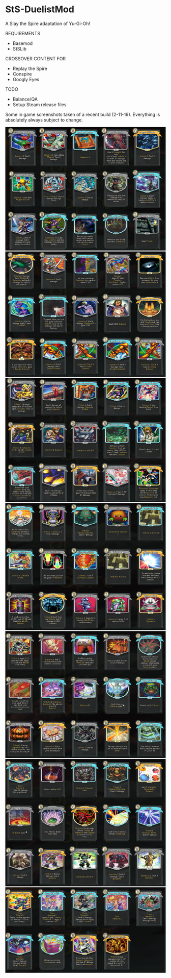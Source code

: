 # StS-DuelistMod
A Slay the Spire adaptation of Yu-Gi-Oh!

REQUIREMENTS
- Basemod
- StSLib

CROSSOVER CONTENT FOR
- Replay the Spire
- Conspire
- Googly Eyes

TODO
- Balance/QA
- Setup Steam release files

Some in game screenshots taken of a recent build (2-11-19). Everything is absolutely always subject to change.

![CardsA](Screenshots/CardsA.PNG)
![CardsB](Screenshots/CardsB.PNG)
![CardsC](Screenshots/CardsC.PNG)
![CardsD](Screenshots/CardsD.PNG)
![CardsE](Screenshots/CardsE.PNG)
![CardsF](Screenshots/CardsF.PNG)
![CardsG](Screenshots/CardsG.PNG)
